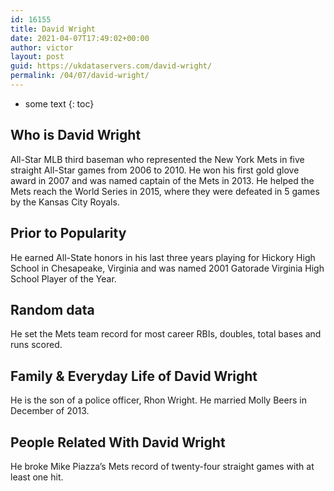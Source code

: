 ```yaml
---
id: 16155
title: David Wright
date: 2021-04-07T17:49:02+00:00
author: victor
layout: post
guid: https://ukdataservers.com/david-wright/
permalink: /04/07/david-wright/
---
```


* some text
{: toc}


## Who is David Wright



All-Star MLB third baseman who represented the New York Mets in five straight All-Star games from 2006 to 2010. He won his first gold glove award in 2007 and was named captain of the Mets in 2013. He helped the Mets reach the World Series in 2015, where they were defeated in 5 games by the Kansas City Royals. 

                
                
                
## Prior to Popularity



He earned All-State honors in his last three years playing for Hickory High School in Chesapeake, Virginia and was named 2001 Gatorade Virginia High School Player of the Year. 

                
                
                
## Random data



He set the Mets team record for most career RBIs, doubles, total bases and runs scored. 

                
                
                
## Family & Everyday Life of David Wright



He is the son of a police officer, Rhon Wright. He married Molly Beers in December of 2013. 

                
                
                
## People Related With David Wright



He broke Mike Piazza&#8217;s Mets record of twenty-four straight games with at least one hit. 

                
              
            
          
          
          